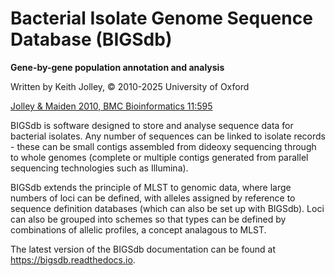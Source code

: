 Bacterial Isolate Genome Sequence Database (BIGSdb)
===================================================
**Gene-by-gene population annotation and analysis**

Written by Keith Jolley, © 2010-2025 University of Oxford

<a href="https://www.biomedcentral.com/1471-2105/11/595">Jolley & Maiden 2010, BMC Bioinformatics 11:595</a>

BIGSdb is software designed to store and analyse sequence data for bacterial
isolates. Any number of sequences can be linked to isolate records - these
can be small contigs assembled from dideoxy sequencing through to whole genomes
(complete or multiple contigs generated from parallel sequencing technologies
such as Illumina).

BIGSdb extends the principle of MLST to genomic data, where large numbers of 
loci can be defined, with alleles assigned by reference to sequence definition 
databases (which can also be set up with BIGSdb). Loci can also be grouped into
schemes so that types can be defined by combinations of allelic profiles, a
concept analagous to MLST.

The latest version of the BIGSdb documentation can be found at 
https://bigsdb.readthedocs.io.
